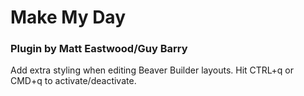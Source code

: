 # Make My Day

### Plugin by Matt Eastwood/Guy Barry

Add extra styling when editing Beaver Builder layouts. Hit CTRL+q or CMD+q to activate/deactivate.